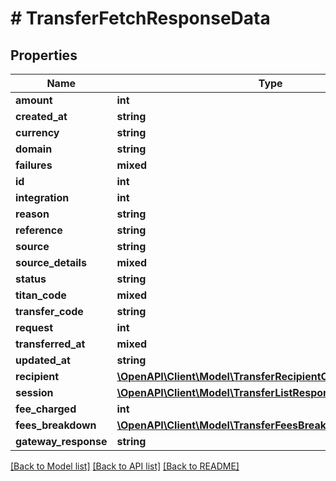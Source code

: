 # # TransferFetchResponseData

## Properties

Name | Type | Description | Notes
------------ | ------------- | ------------- | -------------
**amount** | **int** |  |
**created_at** | **string** |  |
**currency** | **string** |  |
**domain** | **string** |  |
**failures** | **mixed** |  |
**id** | **int** |  |
**integration** | **int** |  |
**reason** | **string** |  |
**reference** | **string** |  |
**source** | **string** |  |
**source_details** | **mixed** |  |
**status** | **string** |  |
**titan_code** | **mixed** |  |
**transfer_code** | **string** |  |
**request** | **int** |  |
**transferred_at** | **mixed** |  |
**updated_at** | **string** |  |
**recipient** | [**\OpenAPI\Client\Model\TransferRecipientCreateResponseData**](TransferRecipientCreateResponseData.md) |  |
**session** | [**\OpenAPI\Client\Model\TransferListResponseArraySession**](TransferListResponseArraySession.md) |  |
**fee_charged** | **int** |  |
**fees_breakdown** | [**\OpenAPI\Client\Model\TransferFeesBreakdownArray[]**](TransferFeesBreakdownArray.md) |  |
**gateway_response** | **string** |  |

[[Back to Model list]](../../README.md#models) [[Back to API list]](../../README.md#endpoints) [[Back to README]](../../README.md)
